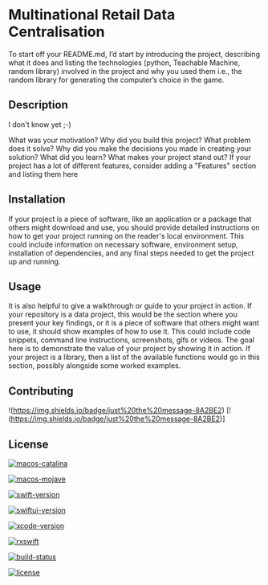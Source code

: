# Multinational Retail Data Centralisation

To start off your README.md, I’d start by introducing the project, describing what it does and listing the technologies (python, Teachable Machine, random library) involved in the project and why you used them i.e., the random library for generating the computer’s choice in the game.

## Description
I don't know yet ;-)

What was your motivation? Why did you build this project?
What problem does it solve?
Why did you make the decisions you made in creating your solution?
What did you learn?
What makes your project stand out?
If your project has a lot of different features, consider adding a "Features" section and listing them here


## Installation

If your project is a piece of software, like an application or a package that others might download and use, you should provide detailed instructions on how to get your project running on the reader's local environment. This could include information on necessary software, environment setup, installation of dependencies, and any final steps needed to get the project up and running.

## Usage

It is also helpful to give a walkthrough or guide to your project in action. If your repository is a data project, this would be the section where you present your key findings, or it is a piece of software that others might want to use, it should show examples of how to use it. This could include code snippets, command line instructions, screenshots, gifs or videos. The goal here is to demonstrate the value of your project by showing it in action. If your project is a library, then a list of the available functions would go in this section, possibly alongside some worked examples.

## Contributing
!(https://img.shields.io/badge/just%20the%20message-8A2BE2)
[!(https://img.shields.io/badge/just%20the%20message-8A2BE2)]
## License

[![macos-catalina](https://img.shields.io/badge/macos-catalina-brightgreen.svg)](https://www.apple.com/macos/catalina-preview)

[![macos-mojave](https://img.shields.io/badge/macos-mojave-brightgreen.svg)](https://www.apple.com/lae/macos/mojave)

[![swift-version](https://img.shields.io/badge/swift-5.1-brightgreen.svg)](https://github.com/apple/swift)

[![swiftui-version](https://img.shields.io/badge/swiftui-beta-brightgreen)](https://developer.apple.com/documentation/swiftui)

[![xcode-version](https://img.shields.io/badge/xcode-11%20beta-brightgreen)](https://developer.apple.com/xcode/)

[![rxswift](https://img.shields.io/badge/rxswift-5.0.1-brightgreen)](https://github.com/ReactiveX/RxSwift)

[![build-status](https://travis-ci.com/backslash-f/aescryptable.svg?branch=master)](https://travis-ci.com/backslash-f/aescryptable)

[![license](https://img.shields.io/badge/license-mit-brightgreen.svg)](https://en.wikipedia.org/wiki/MIT_License)
